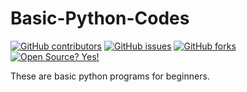 # Basic-Python-Codes
<!-- Badges - Do not remove or modify this section -->
[![GitHub contributors](https://img.shields.io/github/contributors/KemmieKemy/Basic-Python-Codes.svg)](https://GitHub.com/KemmieKemy/Basic-Python-Codes/graphs/contributors/)
[![GitHub issues](https://img.shields.io/github/issues/KemmieKemy/Basic-Python-Codes.svg)](https://github.com/KemmieKemy/Basic-Python-Codes/issues/)
[![GitHub forks](https://img.shields.io/github/forks/KemmieKemy/Basic-Python-Codes.svg)](https://github.com/KemmieKemy/Basic-Python-Codes/forks/)
[![Open Source? Yes!](https://badgen.net/badge/Open%20Source%20%3F/Yes%21/blue?icon=github)](https://github.com/KemmieKemy/Basic-Python-Codes/)
<!-- end -->

These are basic python programs for beginners.

